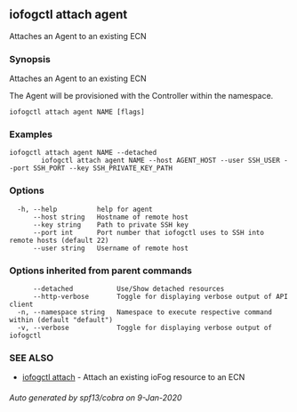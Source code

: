 ## iofogctl attach agent

Attaches an Agent to an existing ECN

### Synopsis

Attaches an Agent to an existing ECN

The Agent will be provisioned with the Controller within the namespace.

```
iofogctl attach agent NAME [flags]
```

### Examples

```
iofogctl attach agent NAME --detached
		iofogctl attach agent NAME --host AGENT_HOST --user SSH_USER --port SSH_PORT --key SSH_PRIVATE_KEY_PATH
```

### Options

```
  -h, --help          help for agent
      --host string   Hostname of remote host
      --key string    Path to private SSH key
      --port int      Port number that iofogctl uses to SSH into remote hosts (default 22)
      --user string   Username of remote host
```

### Options inherited from parent commands

```
      --detached           Use/Show detached resources
      --http-verbose       Toggle for displaying verbose output of API client
  -n, --namespace string   Namespace to execute respective command within (default "default")
  -v, --verbose            Toggle for displaying verbose output of iofogctl
```

### SEE ALSO

* [iofogctl attach](iofogctl_attach.md)	 - Attach an existing ioFog resource to an ECN

###### Auto generated by spf13/cobra on 9-Jan-2020
